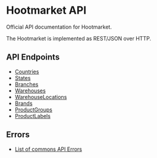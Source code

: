 Hootmarket API
==============

Official API documentation for Hootmarket.

The Hootmarket is implemented as REST/JSON over HTTP.

API Endpoints
-------------

* [Countries](sections/countries.md)
* [States](sections/states.md)
* [Branches](sections/branches.md)
* [Warehouses](sections/warehouses.md)
* [WarehouseLocations](sections/warehouse_locations.md)
* [Brands](sections/brands.md)
* [ProductGroups](sections/product_groups.md)
* [ProductLabels](sections/product_labels.md)

Errors
------

* [List of commons API Errors](sections/errors.md)
